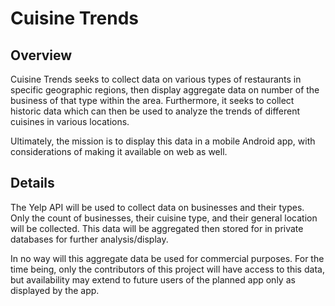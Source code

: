 # Cuisine Trends

## Overview

Cuisine Trends seeks to collect data on various types of restaurants in specific
geographic regions, then display aggregate data on number of the business of that
type within the area. Furthermore, it seeks to collect historic data which can then
be used to analyze the trends of different cuisines in various locations. 

Ultimately, the mission is to display this data in a mobile Android app, with
considerations of making it available on web as well. 

## Details

The Yelp API will be used to collect data on businesses and their types. Only 
the count of businesses, their cuisine type, and their general location will be
collected. This data will be aggregated then stored for in private databases
for further analysis/display.

In no way will this aggregate data be used for commercial purposes. For the time
being, only the contributors of this project will have access to this data, but
availability may extend to future users of the planned app only as displayed by
the app.
